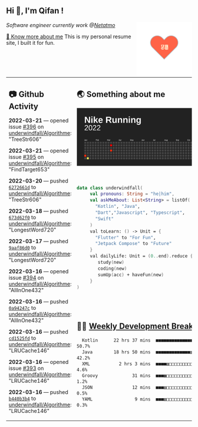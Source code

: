 <h2> Hi 👋, I'm Qifan ! </h2>
<a href="https://github.com/underwindfall/iBeats"><img align="right" width="150px" src="https://raw.githubusercontent.com/underwindfall/iBeats/main/files/heart.svg"/></a>
<p><em>Software engineer currently work @<a href="https://www.netatmo.com">Netatmo</a></em></p>
<p><a href="https://qifanyang.com/resume" target="_blank"> 🔭 Know more about me</a> This is my personal resume site, I built it for fun.</p>
<table><tr><td valign="top" rowspan="2">

 ## 📷 Github Activity
 <!-- githubActivity starts -->
  **2022-03-21** — opened issue [#396](https://api.github.com/repos/underwindfall/Algorithme/issues/396) on [underwindfall/Algorithme](https://api.github.com/repos/underwindfall/Algorithme): "TreeStr606"

  **2022-03-21** — opened issue [#395](https://api.github.com/repos/underwindfall/Algorithme/issues/395) on [underwindfall/Algorithme](https://api.github.com/repos/underwindfall/Algorithme): "FindTarget653"

  **2022-03-20** — pushed [`6272661d`](https://github.com/underwindfall/Algorithme/commit/6272661db8836c0325e4dfffe2f6f239106b3c2f) to [underwindfall/Algorithme](https://api.github.com/repos/underwindfall/Algorithme): "TreeStr606"

  **2022-03-18** — pushed [`673d62f0`](https://github.com/underwindfall/Algorithme/commit/673d62f071f61860e8e19eba1db17b95928e4e65) to [underwindfall/Algorithme](https://api.github.com/repos/underwindfall/Algorithme): "LongestWord720"

  **2022-03-17** — pushed [`9aaf86d0`](https://github.com/underwindfall/Algorithme/commit/9aaf86d0b96feefef7069034d488f389e9bc517d) to [underwindfall/Algorithme](https://api.github.com/repos/underwindfall/Algorithme): "LongestWord720"

  **2022-03-16** — opened issue [#394](https://api.github.com/repos/underwindfall/Algorithme/issues/394) on [underwindfall/Algorithme](https://api.github.com/repos/underwindfall/Algorithme): "AllInOne432"

  **2022-03-16** — pushed [`0a94247c`](https://github.com/underwindfall/Algorithme/commit/0a94247c3ff4d4417f471c1e5145f3e5154d766e) to [underwindfall/Algorithme](https://api.github.com/repos/underwindfall/Algorithme): "AllInOne432"

  **2022-03-16** — pushed [`cd1525fd`](https://github.com/underwindfall/Algorithme/commit/cd1525fd5b0cad4b34b1ca3b3cdf6030d3fd6882) to [underwindfall/Algorithme](https://api.github.com/repos/underwindfall/Algorithme): "LRUCache146"

  **2022-03-16** — opened issue [#393](https://api.github.com/repos/underwindfall/Algorithme/issues/393) on [underwindfall/Algorithme](https://api.github.com/repos/underwindfall/Algorithme): "LRUCache146"

  **2022-03-16** — pushed [`b440b3b4`](https://github.com/underwindfall/Algorithme/commit/b440b3b47ecd631d12ba22649514b3faf4d7f72f) to [underwindfall/Algorithme](https://api.github.com/repos/underwindfall/Algorithme): "LRUCache146"
 <!-- githubActivity ends -->
 </td><td valign="top">

 ## 🌏 Something about me
 <!-- profile starts -->
 <a href="https://github.com/underwindfall" width="100%">
   <img src="https://github.com/underwindfall/GitHubPoster/blob/main/examples/nike.svg"/>
 </a>
 <br/>
 <br/>
 <br/>

 ```kotlin
 data class underwindfall(
      val pronouns: String = "he|him",
      val askMeAbout: List<String> = listOf(
        "Kotlin", "Java",
        "Dart","Javascript", "Typescript",
        "Swift"
      )
      val toLearn: () -> Unit = {
        "Flutter" to "For Fun",
        "Jetpack Compose" to "Future"
      }
      val dailyLife: Unit = (0..end).reduce { acc, new ->
         study(new)
         coding(new)
         sumUp(acc) + haveFun(new)
      }
 )
 ```
 <!-- profile ends -->
 </td></tr><tr><td valign="top">

 ## 🏊‍♂️ <a href="https://gist.github.com/underwindfall/377ee88ba1fabd1e93516e48ca9c61eb" target="_blank">Weekly Development Breakdown</a>
  <!-- codeTime starts -->
  ```text
    Kotlin      22 hrs 37 mins  ■■■■■■■■■■■■■■■▦□□□□□□□□  50.7%
    Java        18 hrs 50 mins  ■■■■■■■■■■■■■▥□□□□□□□□□□  42.2%
    XML           2 hrs 3 mins  ■■■■▥□□□□□□□□□□□□□□□□□□□   4.6%
    Groovy             31 mins  ■■■▦□□□□□□□□□□□□□□□□□□□□   1.2%
    JSON               12 mins  ■■■▥□□□□□□□□□□□□□□□□□□□□   0.5%
    YAML                9 mins  ■■■▥□□□□□□□□□□□□□□□□□□□□   0.3%
  ```
  <!-- codeTime starts -->
  </td></tr></table>